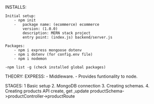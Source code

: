 INSTALLS:
    
    Initial setup:
        - npm init
        -   package name: (ecommerce) ecommerce
            version: (1.0.0)
            description: MERN stack project
            entry point: (index.js) backend/server.js
    
    Packages:
        - npm i express mongoose dotenv
        - npm i dotenv (for config.env file)
        - npm i nodemon

    -npm list -g (check installed global packages)

THEORY:
    EXPRESS:
        - Middleware.
        - Provides funtionality to node.

STAGES:
    1 Basic setup
    2. MongoDB connection
    3. Creating schemas.
    4. Creating products API create, get ,update
    productSchema->productController->productRoute